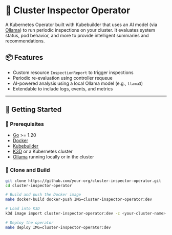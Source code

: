 # 🧠 Cluster Inspector Operator

A Kubernetes Operator built with Kubebuilder that uses an AI model (via [Ollama](https://ollama.com)) to run periodic inspections on your cluster. It evaluates system status, pod behavior, and more to provide intelligent summaries and recommendations.

## 📦 Features

- Custom resource `InspectionReport` to trigger inspections
- Periodic re-evaluation using controller requeue
- AI-powered analysis using a local Ollama model (e.g., `llama3`)
- Extendable to include logs, events, and metrics

---

## 🚀 Getting Started

### 🧱 Prerequisites

- [Go](https://golang.org/) >= 1.20
- [Docker](https://www.docker.com/)
- [Kubebuilder](https://book.kubebuilder.io/quick-start.html)
- [K3D](https://k3d.io/) or a Kubernetes cluster
- [Ollama](https://ollama.com) running locally or in the cluster

### 🧰 Clone and Build

```bash
git clone https://github.com/your-org/cluster-inspector-operator.git
cd cluster-inspector-operator

# Build and push the Docker image
make docker-build docker-push IMG=cluster-inspector-operator:dev

# Load into K3D
k3d image import cluster-inspector-operator:dev -c <your-cluster-name>

# Deploy the operator
make deploy IMG=cluster-inspector-operator:dev
